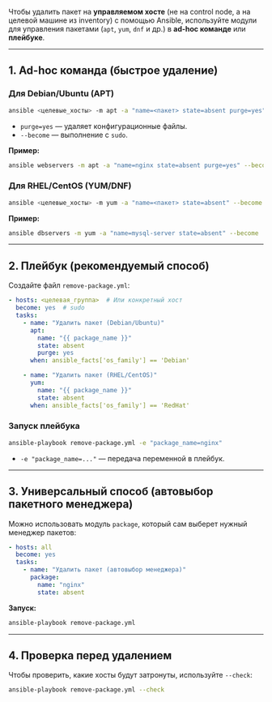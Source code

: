 Чтобы удалить пакет на **управляемом хосте** (не на control node, а на целевой машине из inventory) с помощью Ansible, используйте модули для управления пакетами (`apt`, `yum`, `dnf` и др.) в **ad-hoc команде** или **плейбуке**.  

---

## **1. Ad-hoc команда (быстрое удаление)**
### **Для Debian/Ubuntu (APT)**
```bash
ansible <целевые_хосты> -m apt -a "name=<пакет> state=absent purge=yes" --become
```
- `purge=yes` — удаляет конфигурационные файлы.  
- `--become` — выполнение с `sudo`.  

**Пример:**  
```bash
ansible webservers -m apt -a "name=nginx state=absent purge=yes" --become
```

### **Для RHEL/CentOS (YUM/DNF)**
```bash
ansible <целевые_хосты> -m yum -a "name=<пакет> state=absent" --become
```
**Пример:**  
```bash
ansible dbservers -m yum -a "name=mysql-server state=absent" --become
```

---

## **2. Плейбук (рекомендуемый способ)**
Создайте файл `remove-package.yml`:
```yaml
- hosts: <целевая_группа>  # Или конкретный хост
  become: yes  # sudo
  tasks:
    - name: "Удалить пакет (Debian/Ubuntu)"
      apt:
        name: "{{ package_name }}"
        state: absent
        purge: yes
      when: ansible_facts['os_family'] == 'Debian'

    - name: "Удалить пакет (RHEL/CentOS)"
      yum:
        name: "{{ package_name }}"
        state: absent
      when: ansible_facts['os_family'] == 'RedHat'
```

### **Запуск плейбука**
```bash
ansible-playbook remove-package.yml -e "package_name=nginx"
```
- `-e "package_name=..."` — передача переменной в плейбук.  

---

## **3. Универсальный способ (автовыбор пакетного менеджера)**
Можно использовать модуль `package`, который сам выберет нужный менеджер пакетов:
```yaml
- hosts: all
  become: yes
  tasks:
    - name: "Удалить пакет (автовыбор менеджера)"
      package:
        name: "nginx"
        state: absent
```

**Запуск:**
```bash
ansible-playbook remove-package.yml
```

---

## **4. Проверка перед удалением**
Чтобы проверить, какие хосты будут затронуты, используйте `--check`:
```bash
ansible-playbook remove-package.yml --check
```



